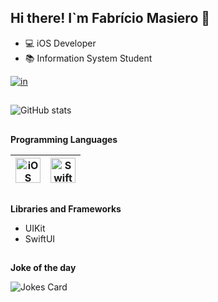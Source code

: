 ## Hi there! I`m Fabrício Masiero 👋

- 💻 iOS Developer
- 📚 Information System Student
  
<a href="https://www.linkedin.com/in/masierofabricio"> <img title="linkdin" alt="in" src="https://img.shields.io/badge/LinkedIn-0077B5?style=for-the-badge&logo=linkedin&logoColor=white" />
 </a>

##        

![GitHub stats](https://github-readme-stats.vercel.app/api?username=fabrigols&show_icons=true&theme=dracula)

##

**Programming Languages**

<img title="iOS" alt="iOS" width="40px" src="https://cdn.jsdelivr.net/gh/devicons/devicon@latest/icons/apple/apple-original.svg" />|<img title="Swift" alt="Swift" width="40px" src="https://cdn.jsdelivr.net/gh/devicons/devicon@latest/icons/swift/swift-original.svg" />|
|--|--|

##

**Libraries and Frameworks**

- UIKit
- SwiftUI

##

**Joke of the day** 

![Jokes Card](https://readme-jokes.vercel.app/api?hideBorder&theme=blueberry)
